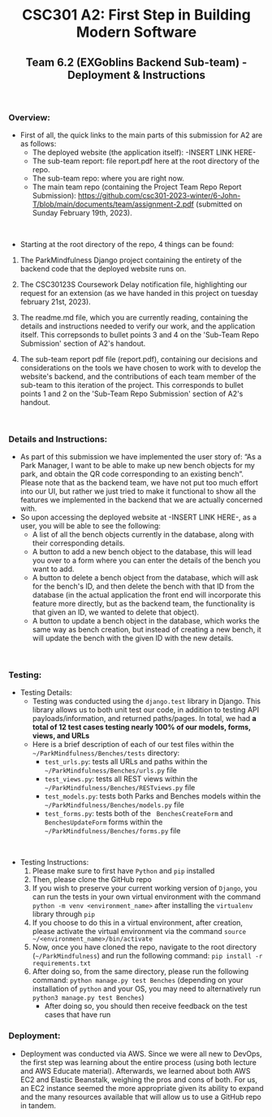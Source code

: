 # <p style="text-align: center;"><b>CSC301 A2: First Step in Building Modern Software</b></p>
## <p style="text-align: center;"><b>Team 6.2 (EXGoblins Backend Sub-team) - Deployment & Instructions</b></p>

&nbsp;
&nbsp;
&nbsp;

### Overview:

* First of all, the quick links to the main parts of this submission for A2 are as follows:
    * The deployed website (the application itself): -INSERT LINK HERE-
    * The sub-team report: file report.pdf here at the root directory of the repo.
    * The sub-team repo: where you are right now.
    * The main team repo (containing the Project Team Repo Report Submission): https://github.com/csc301-2023-winter/6-John-T/blob/main/documents/team/assignment-2.pdf (submitted on Sunday February 19th, 2023).

&nbsp;
&nbsp;
&nbsp;

* Starting at the root directory of the repo, 4 things can be found:

1) The ParkMindfulness Django project containing the entirety of the backend code that the deployed website runs on. 

2) The CSC30123S Coursework Delay notification file, highlighting our request for an extension (as we have handed in this project on tuesday february 21st, 2023).

3) The readme.md file, which you are currently reading, containing the details and instructions needed to verify our work, and the application itself. This correpsonds to bullet points 3 and 4 on the 'Sub-Team Repo Submission' section of A2's handout.

4) The sub-team report pdf file (report.pdf), containing our decisions and considerations on the tools we have chosen to work with to develop the website's backend, and the contributions of each team member of the sub-team to this iteration of the project. This corresponds to bullet points 1 and 2 on the 'Sub-Team Repo Submission' section of A2's handout.

&nbsp;
&nbsp;
&nbsp;

### Details and Instructions:

* As part of this submission we have implemented the user story of: “As a Park Manager, I want to be able to make up new bench objects for my park, and obtain the QR code corresponding to an existing bench”. Please note that as the backend team, we have not put too much effort into our UI, but rather we just tried to make it functional to show all the features we implemented in the backend that we are actually concerned with. 
* So upon accessing the deployed website at -INSERT LINK HERE-, as a user, you will be able to see the following:
    * A list of all the bench objects currently in the database, along with their corresponding details.
    * A button to add a new bench object to the database, this will lead you over to a form where you can enter the details of the bench you want to add.
    * A button to delete a bench object from the database, which will ask for the bench's ID, and then delete the bench with that ID from the database (in the actual application the front end will incorporate this feature more directly, but as the backend team, the functionality is that given an ID, we wanted to delete that object).
    * A button to update a bench object in the database, which works the same way as bench creation, but instead of creating a new bench, it will update the bench with the given ID with the new details.

&nbsp;
&nbsp;
&nbsp;

### Testing: 

* Testing Details:
    * Testing was conducted using the ``django.test`` library in Django. This library allows us to both unit test our code, in addition to testing API payloads/information, and returned paths/pages. In total, we had **a total of 12 test cases testing nearly 100% of our models, forms, views, and URLs**
    * Here is a brief description of each of our test files within the ``~/ParkMindfulness/Benches/tests`` directory:
        * ``test_urls.py``: tests all URLs and paths within the ``~/ParkMindfulness/Benches/urls.py`` file
        * ``test_views.py``: tests all REST views within the ``~/ParkMindfulness/Benches/RESTviews.py`` file
        * ``test_models.py``: tests both Parks and Benches models within the ``~/ParkMindfulness/Benches/models.py`` file
        * ``test_forms.py``: tests both of the `` BenchesCreateForm`` and ``BenchesUpdateForm`` forms within the ``~/ParkMindfulness/Benches/forms.py`` file

&nbsp;
* Testing Instructions:
    1) Please make sure to first have ``Python`` and ``pip`` installed
    2) Then, please clone the GitHub repo
    3) If you wish to preserve your current working version of ``Django``, you can run the tests in your own virtual environment with the command ``python -m venv <environment_name>`` after installing the ``virtualenv`` library through ``pip``
    5) If you choose to do this in a virtual environment, after creation, please activate the virtual environment via the command ``source ~/<environment_name>/bin/activate``
    3) Now, once you have cloned the repo, navigate to the root directory (``~/ParkMindfulness``) and run the following command: ``pip install -r requirements.txt``
    4) After doing so, from the same directory, please run the following command:
    ``python manage.py test Benches`` (depending on your installation of ``python`` and your OS, you may need to alternatively run ``python3 manage.py test Benches``)
        * After doing so, you should then receive feedback on the test cases that have run

### Deployment:

* Deployment was conducted via AWS. Since we were all new to DevOps, the first step was learning about the entire process (using both lecture and AWS Educate material). Afterwards, we learned about both AWS EC2 and Elastic Beanstalk, weighing the pros and cons of both. For us, an EC2 instance seemed the more appropriate given its ability to expand and the many resources available that will allow us to use a GitHub repo in tandem.


